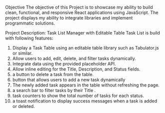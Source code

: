 Objective
The objective of this Project is to showcase my ability to build clean, functional, and responsive React applications using JavaScript. The project displays my ability to integrate libraries and implement programmatic solutions.

Project Description: Task List Manager with Editable Table
Task List is build with following features:

1. Display a Task Table using an editable table library such as Tabulator.js or similar.
2. Allow users to add, edit, delete, and filter tasks dynamically.
3. Integrate data using the provided placeholder API.
4. Allow inline editing for the Title, Description, and Status fields.
5. a button to delete a task from the table.
6. button that allows users to add a new task dynamically
7. The newly added task appears in the table without refreshing the page.
8. a search bar to filter tasks by their Title .
9. task counters to show the total number of tasks for each status.
10. a toast notification to display success messages when a task is added or deleted.
